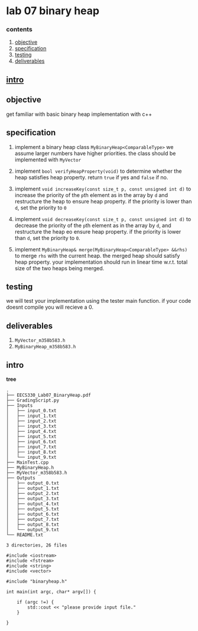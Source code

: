#  lab 07 binary heap

###  contents

1.  [objective](#objective)
2.  [specification](#specification)
3.  [testing](#testing)
4.  [deliverables](deliverables)

##  [intro](#intro)

## objective

get familiar with basic binary heap implementation with c++

## specification

1.  implement a binary heap class `MyBinaryHeap<ComparableType>` we assume larger numbers have higher priorities.  the class should be implemented with `MyVector`

2.  implement `bool verifyHeapProperty(void)` to determine whether the heap satisfies heap property.  return `true` if yes and `false` if no.

3.  implement `void increaseKey(const size_t p, const unsigned int d)` to increase the priority of the `p`th element as in the array by `d` and restructure the heap to ensure heap property.  if the priority is lower than `d`, set the priority to `0`

4.  implement `void decreaseKey(const size_t p, const unsigned int d)` to decrease the priority of the `p`th element as in the array by `d`, and restructure the heap eo ensure heap property.  if the priority is lower than `d`, set the priority to `0`.

5.  implement `MyBinaryHeap& merge(MyBinaryHeap<ComparableType> &&rhs)` to merge `rhs` with the current heap.  the merged heap should satisfy heap property.  your implementation should run in linear time w.r.t. total size of the two heaps being merged.

## testing

we will test your implementation using the tester main function.  if your code doesnt compile you will recieve a 0.

##  deliverables

1.  `MyVector_m358b583.h`
2.  `MyBinaryHeap_m358b583.h`

##  intro

**tree**

```
.
├── EECS330_Lab07_BinaryHeap.pdf
├── GradingScript.py
├── Inputs
│   ├── input_0.txt
│   ├── input_1.txt
│   ├── input_2.txt
│   ├── input_3.txt
│   ├── input_4.txt
│   ├── input_5.txt
│   ├── input_6.txt
│   ├── input_7.txt
│   ├── input_8.txt
│   └── input_9.txt
├── MainTest.cpp
├── MyBinaryHeap.h
├── MyVector_m358b583.h
├── Outputs
│   ├── output_0.txt
│   ├── output_1.txt
│   ├── output_2.txt
│   ├── output_3.txt
│   ├── output_4.txt
│   ├── output_5.txt
│   ├── output_6.txt
│   ├── output_7.txt
│   ├── output_8.txt
│   └── output_9.txt
└── README.txt

3 directories, 26 files
```


```
#include <iostream>
#include <fstream>
#include <string>
#include <vector>

#include "binaryheap.h"

int main(int argc, char* argv[]) {

    if (argc !=) {
        std::cout << "please provide input file."
    }

}

```
